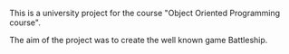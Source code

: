 This is a university project for the course "Object Oriented Programming course".

The aim of the project was to create the well known game Battleship.
